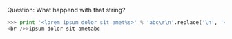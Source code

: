 Question: What happend with that string?

```python
>>> print '<lorem ipsum dolor sit amet%s>' % 'abc\r\n'.replace('\n', '<br />')
<br />>ipsum dolor sit ametabc
```
